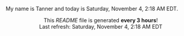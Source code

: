 My name is Tanner and today is Saturday, November 4, 2:18 AM EDT.

<p align="center">This <i>README</i> file is generated <b>every 3 hours</b>!</br>Last refresh: Saturday, November 4, 2:18 AM EDT<br /></p>
